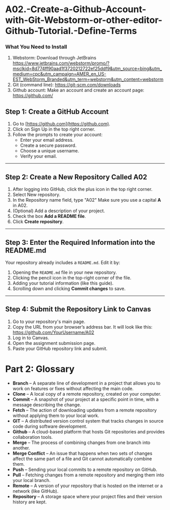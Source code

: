 # A02.-Create-a-Github-Account-with-Git-Webstorm-or-other-editor-Github-Tutorial.-Define-Terms
### What You Need to Install
1. Webstorm: Download through JetBrains https://www.jetbrains.com/webstorm/promo/?msclkid=8d774ff90aad1f3720212722ef25ddf9&utm_source=bing&utm_medium=cpc&utm_campaign=AMER_en_US-EST_WebStorm_Branded&utm_term=webstorm&utm_content=webstorm
2. Git (command line): https://git-scm.com/downloads
3. Github account: Make an account and create an account page: https://github.com/

## Step 1: Create a GitHub Account
1. Go to [https://github.com](https://github.com).  
2. Click on Sign Up in the top right corner.  
3. Follow the prompts to create your account:  
   - Enter your email address.  
   - Create a secure password.  
   - Choose a unique username.  
   - Verify your email.  

---

## Step 2: Create a New Repository Called **A02**
1. After logging into GitHub, click the plus icon in the top right corner.  
2. Select New repository.  
3. In the Repository name field, type "A02" Make sure you use a capital **A** in A02. 
4. (Optional) Add a description of your project.  
5. Check the box **Add a README file**.  
6. Click **Create repository**.  

---

## Step 3: Enter the Required Information into the README.md
Your repository already includes a `README.md`. Edit it by:  
1. Opening the `README.md` file in your new repository.  
2. Clicking the pencil icon in the top-right corner of the file.  
3. Adding your tutorial information (like this guide).  
4. Scrolling down and clicking **Commit changes** to save.  

---

## Step 4: Submit the Repository Link to Canvas
1. Go to your repository's main page.  
2. Copy the URL from your browser’s address bar. It will look like this: https://github.com/YourUsername/A02
3. Log in to Canvas.  
4. Open the assignment submission page.  
5. Paste your GitHub repository link and submit.


# Part 2: Glossary  

- **Branch** – A separate line of development in a project that allows you to work on features or fixes without affecting the main code.  
- **Clone** – A local copy of a remote repository, created on your computer.  
- **Commit** – A snapshot of your project at a specific point in time, with a message describing the change.  
- **Fetch** – The action of downloading updates from a remote repository without applying them to your local work.  
- **GIT** – A distributed version control system that tracks changes in source code during software development.  
- **Github** – A cloud-based platform that hosts Git repositories and provides collaboration tools.  
- **Merge** – The process of combining changes from one branch into another.  
- **Merge Conflict** – An issue that happens when two sets of changes affect the same part of a file and Git cannot automatically combine them.  
- **Push** – Sending your local commits to a remote repository on GitHub.  
- **Pull** – Fetching changes from a remote repository and merging them into your local branch.  
- **Remote** – A version of your repository that is hosted on the internet or a network (like GitHub).  
- **Repository** – A storage space where your project files and their version history are kept.  
